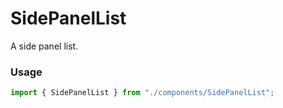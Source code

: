 # SidePanelList

A side panel list.

### Usage

```js
import { SidePanelList } from "./components/SidePanelList";
```
